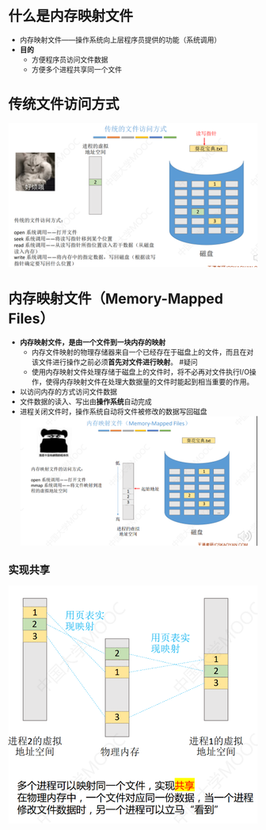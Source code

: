 # 什么是内存映射文件
- 内存映射文件——操作系统向上层程序员提供的功能（系统调用）
- **目的**
	- 方便程序员访问文件数据
	- 方便多个进程共享同一个文件

# 传统文件访问方式
![](attachments/Pasted%20image%2020220927220916.png)
# 内存映射文件（Memory-Mapped Files）
- **内存映射文件，是由一个文件到一块内存的映射**
	- 内存文件映射的物理存储器来自一个已经存在于磁盘上的文件，而且在对该文件进行操作之前必须**首先对文件进行映射**。 #疑问
	- 使用内存映射文件处理存储于磁盘上的文件时，将不必再对文件执行I/O操作，使得内存映射文件在处理大数据量的文件时能起到相当重要的作用。
- 以访问内存的方式访问文件数据 
- 文件数据的读入、写出由**操作系统**自动完成 
- 进程关闭文件时，操作系统自动将文件被修改的数据写回磁盘
![](attachments/Pasted%20image%2020220927221139.png)
## 实现共享
![](attachments/Pasted%20image%2020220927232832.png)

